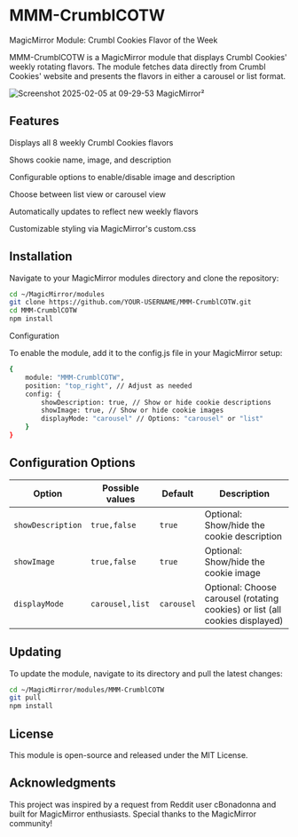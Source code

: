 # MMM-CrumblCOTW

MagicMirror Module: Crumbl Cookies Flavor of the Week

MMM-CrumblCOTW is a MagicMirror module that displays Crumbl Cookies' weekly rotating flavors. The module fetches data directly from Crumbl Cookies' website and presents the flavors in either a carousel or list format.

![Screenshot 2025-02-05 at 09-29-53 MagicMirror²](https://github.com/user-attachments/assets/efb5bdff-3913-41e9-8c44-6b99a7c618d8)


## Features

Displays all 8 weekly Crumbl Cookies flavors

Shows cookie name, image, and description

Configurable options to enable/disable image and description

Choose between list view or carousel view

Automatically updates to reflect new weekly flavors

Customizable styling via MagicMirror's custom.css

## Installation

Navigate to your MagicMirror modules directory and clone the repository:

```bash
cd ~/MagicMirror/modules
git clone https://github.com/YOUR-USERNAME/MMM-CrumblCOTW.git
cd MMM-CrumblCOTW
npm install
```

Configuration

To enable the module, add it to the config.js file in your MagicMirror setup:

```bash
{
    module: "MMM-CrumblCOTW",
    position: "top_right", // Adjust as needed
    config: {
        showDescription: true, // Show or hide cookie descriptions
        showImage: true, // Show or hide cookie images
        displayMode: "carousel" // Options: "carousel" or "list"
    }
}
```

## Configuration Options

Option|Possible values|Default|Description
------|------|------|-----------
`showDescription`|`true,false`|`true`|Optional: Show/hide the cookie description
`showImage`|`true,false`|`true`|Optional: Show/hide the cookie image
`displayMode`|`carousel,list`|`carousel`|Optional: Choose carousel (rotating cookies) or list (all cookies displayed)

## Updating

To update the module, navigate to its directory and pull the latest changes:

```bash
cd ~/MagicMirror/modules/MMM-CrumblCOTW
git pull
npm install
```

## License

This module is open-source and released under the MIT License.

## Acknowledgments

This project was inspired by a request from Reddit user cBonadonna and built for MagicMirror enthusiasts. Special thanks to the MagicMirror community!

